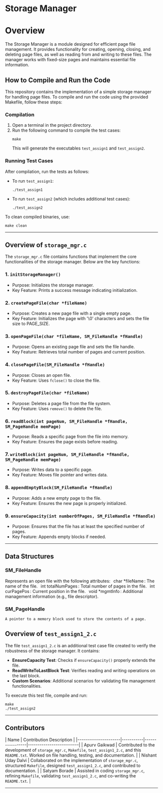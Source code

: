 # Storage Manager

# Overview
The Storage Manager is a module designed for efficient page file management. It provides functionality for creating, opening, closing, and deleting page files, as well as reading from and writing to these files. The manager works with fixed-size pages and maintains essential file information.

## How to Compile and Run the Code
This repository contains the implementation of a simple storage manager for handling page files. To compile and run the code using the provided Makefile, follow these steps:

### Compilation
1. Open a terminal in the project directory.
2. Run the following command to compile the test cases:
   ```
   make
   ```
   This will generate the executables `test_assign1` and `test_assign2`.

### Running Test Cases
After compilation, run the tests as follows:

- To run `test_assign1`:
  ```
  ./test_assign1
  ```
- To run `test_assign2` (which includes additional test cases):
  ```
  ./test_assign2
  ```

To clean compiled binaries, use:
```
make clean
```

---

## Overview of `storage_mgr.c`
The `storage_mgr.c` file contains functions that implement the core functionalities of the storage manager. Below are the key functions:

### 1. `initStorageManager()`
   - Purpose: Initializes the storage manager.
   - Key Feature: Prints a success message indicating initialization.

### 2. `createPageFile(char *fileName)`
   - Purpose: Creates a new page file with a single empty page.
   - Key Feature: Initializes the page with '\0' characters and sets the file size to PAGE_SIZE.

### 3. `openPageFile(char *fileName, SM_FileHandle *fHandle)`
   - Purpose: Opens an existing page file and sets the file handle.
   - Key Feature: Retrieves total number of pages and current position.

### 4. `closePageFile(SM_FileHandle *fHandle)`
   - Purpose: Closes an open file.
   - Key Feature: Uses `fclose()` to close the file.

### 5. `destroyPageFile(char *fileName)`
   - Purpose: Deletes a page file from the file system.
   - Key Feature: Uses `remove()` to delete the file.

### 6. `readBlock(int pageNum, SM_FileHandle *fHandle, SM_PageHandle memPage)`
   - Purpose: Reads a specific page from the file into memory.
   - Key Feature: Ensures the page exists before reading.

### 7. `writeBlock(int pageNum, SM_FileHandle *fHandle, SM_PageHandle memPage)`
   - Purpose: Writes data to a specific page.
   - Key Feature: Moves file pointer and writes data.

### 8. `appendEmptyBlock(SM_FileHandle *fHandle)`
   - Purpose: Adds a new empty page to the file.
   - Key Feature: Ensures the new page is properly initialized.

### 9. `ensureCapacity(int numberOfPages, SM_FileHandle *fHandle)`
   - Purpose: Ensures that the file has at least the specified number of pages.
   - Key Feature: Appends empty blocks if needed.

---
## Data Structures
### SM_FileHandle
   Represents an open file with the following attributes:
⁠   char *fileName ⁠: The name of the file.
⁠   int totalNumPages ⁠: Total number of pages in the file.
⁠   int curPagePos ⁠: Current position in the file.
⁠   void *mgmtInfo ⁠: Additional management information (e.g., file descriptor).

### SM_PageHandle
    A pointer to a memory block used to store the contents of a page.

## Overview of `test_assign1_2.c`
The file `test_assign1_2.c` is an additional test case file created to verify the robustness of the storage manager. It contains:

- **EnsureCapacity Test**: Checks if `ensureCapacity()` properly extends the file.
- **ReadWriteToLastBlock Test**: Verifies reading and writing operations on the last block.
- **Custom Scenarios**: Additional scenarios for validating file management functionalities.

To execute this test file, compile and run:
```
make
./test_assign2
```

---

## Contributors
| Name                 | Contribution Description |
|----------------------|-----------|-----------------|--------------------------|
| Apurv Gaikwad       | Contributed to the development of `storage_mgr.c`, `Makefile`, `test_assign1_2.c`, and this `README.txt`. Worked on file handling, testing, and documentation. |
| Nishant Uday Dalvi  | Collaborated on the implementation of `storage_mgr.c`, structured `Makefile`, designed `test_assign1_2.c`, and contributed to documentation. |
| Satyam Borade       | Assisted in coding `storage_mgr.c`, refining `Makefile`, validating `test_assign1_2.c`, and co-writing the `README.txt`. |

---
